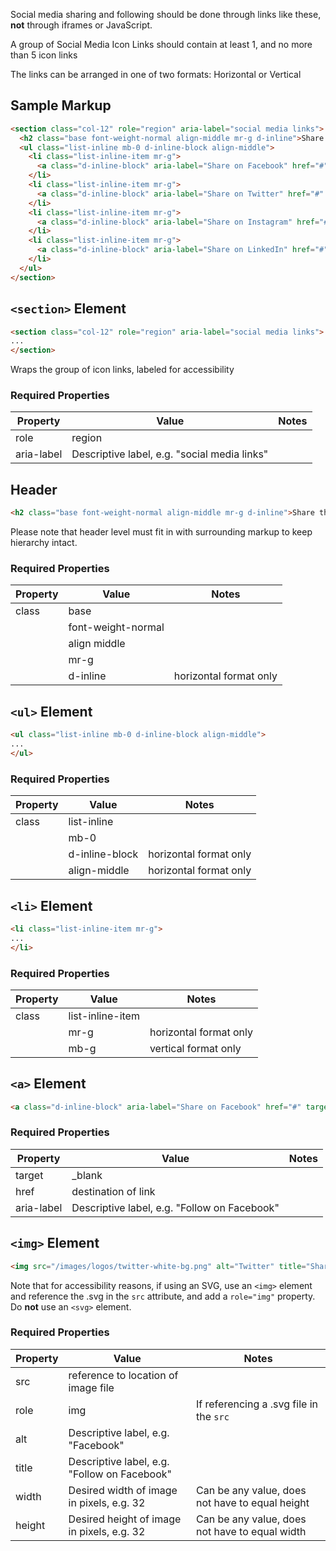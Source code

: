 Social media sharing and following should be done through links like these, **not** through iframes or JavaScript.

A group of Social Media Icon Links should contain at least 1, and no more than 5 icon links

The links can be arranged in one of two formats: Horizontal or Vertical

## Sample Markup

```html
<section class="col-12" role="region" aria-label="social media links">
  <h2 class="base font-weight-normal align-middle mr-g d-inline">Share this page</h2>
  <ul class="list-inline mb-0 d-inline-block align-middle">
    <li class="list-inline-item mr-g">
      <a class="d-inline-block" aria-label="Share on Facebook" href="#" target="_blank"><img src="/images/logos/facebook-white-bg.png" alt="Facebook" title="Share on Facebook" width="32" height="32"></a>
    </li>
    <li class="list-inline-item mr-g">
      <a class="d-inline-block" aria-label="Share on Twitter" href="#" target="_blank"><img src="/images/logos/twitter-white-bg.png" alt="Twitter" title="Share on Twitter" width="32" height="32"></a>
    </li>
    <li class="list-inline-item mr-g">
      <a class="d-inline-block" aria-label="Share on Instagram" href="#" target="_blank"><img src="/images/logos/instagram-white-bg.png" alt="Instagram" title="Share on Instagram" width="32" height="32"></a>
    </li>
    <li class="list-inline-item mr-g">
      <a class="d-inline-block" aria-label="Share on LinkedIn" href="#" target="_blank"><img src="/images/logos/linkedin-white-bg.png" alt="LinkedIn" title="Share on LinkedIn" width="32" height="32"></a>
    </li>
  </ul>
</section>
```

## `<section>` Element

```html
<section class="col-12" role="region" aria-label="social media links">
...
</section>
```

Wraps the group of icon links, labeled for accessibility

### Required Properties

| Property    | Value                                         | Notes |
|-------------|-----------------------------------------------|-------|
| role        | region                                        |       |
| aria-label  | Descriptive label, e.g. "social media links"  |       |

## Header

```html
<h2 class="base font-weight-normal align-middle mr-g d-inline">Share this page</h2>
```

Please note that header level must fit in with surrounding markup to keep hierarchy intact.

### Required Properties

| Property    | Value                | Notes |
|-------------|----------------------|-------|
| class       | base                 |       |
|             | font-weight-normal   |       |
|             | align middle         |       |
|             | mr-g                 |       |
|             | d-inline             |  horizontal format only  |

## `<ul>` Element

```html
<ul class="list-inline mb-0 d-inline-block align-middle">
...
</ul>
```

### Required Properties

| Property    | Value                | Notes |
|-------------|----------------------|-------|
| class       | list-inline          |       |
|             | mb-0                 |       |
|             | d-inline-block       |  horizontal format only   |
|             | align-middle         |  horizontal format only   |

## `<li>` Element

```html
<li class="list-inline-item mr-g">
...
</li>
```
### Required Properties

| Property    | Value                | Notes |
|-------------|----------------------|-------|
| class       | list-inline-item     |       |
|             | mr-g                 |  horizontal format only   |
|             | mb-g                 |  vertical format only   |

## `<a>` Element

```html
<a class="d-inline-block" aria-label="Share on Facebook" href="#" target="_blank"> ... </a>
```

### Required Properties

| Property    | Value                                         | Notes |
|-------------|-----------------------------------------------|-------|
| target      | _blank                                        |       |
| href        | destination of link                           |       |
| aria-label  | Descriptive label, e.g. "Follow on Facebook"  |       |

## `<img>` Element

```html
<img src="/images/logos/twitter-white-bg.png" alt="Twitter" title="Share on Twitter" width="32" height="32">
```

Note that for accessibility reasons, if using an SVG, use an `<img>` element and reference the .svg in the `src` attribute, and add a `role="img"` property. Do **not** use an `<svg>` element.

### Required Properties

| Property    | Value                                         | Notes |
|-------------|-----------------------------------------------|-------|
| src         | reference to location of image file           |       |
| role        | img                                           | If referencing a .svg file in the `src` |
| alt         | Descriptive label, e.g. "Facebook"  |       |
| title       | Descriptive label, e.g. "Follow on Facebook"  |       |
| width       | Desired width of image in pixels, e.g. 32     | Can be any value, does not have to equal height |
| height      | Desired height of image in pixels, e.g. 32    | Can be any value, does not have to equal width |